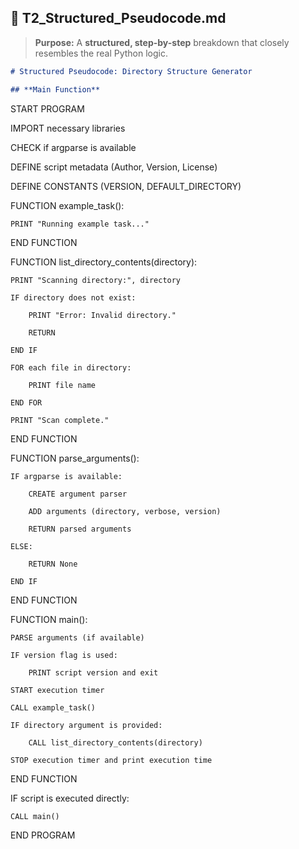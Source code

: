 ## **📜 T2_Structured_Pseudocode.md**
> **Purpose:** A **structured, step-by-step** breakdown that closely resembles the real Python logic.

```markdown
# Structured Pseudocode: Directory Structure Generator

## **Main Function**
```
START PROGRAM


IMPORT necessary libraries

CHECK if argparse is available

DEFINE script metadata (Author, Version, License)

DEFINE CONSTANTS (VERSION, DEFAULT_DIRECTORY)


FUNCTION example_task():

    PRINT "Running example task..."
    
END FUNCTION


FUNCTION list_directory_contents(directory):

    PRINT "Scanning directory:", directory
    
    IF directory does not exist:
    
        PRINT "Error: Invalid directory."
        
        RETURN
        
    END IF
    
    FOR each file in directory:
    
        PRINT file name
        
    END FOR
    
    PRINT "Scan complete."
    
END FUNCTION


FUNCTION parse_arguments():

    IF argparse is available:
    
        CREATE argument parser
        
        ADD arguments (directory, verbose, version)
        
        RETURN parsed arguments
        
    ELSE:
    
        RETURN None
        
    END IF
    
END FUNCTION


FUNCTION main():

    PARSE arguments (if available)
    
    IF version flag is used:
    
        PRINT script version and exit
        
    START execution timer
    
    CALL example_task()
    
    IF directory argument is provided:
    
        CALL list_directory_contents(directory)
        
    STOP execution timer and print execution time
    
END FUNCTION


IF script is executed directly:

    CALL main()
    

END PROGRAM
```
